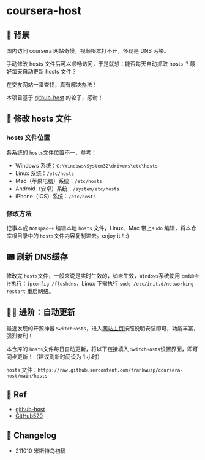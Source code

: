 # coursera-host

## 👀 背景

国内访问 coursera 网站奇慢，视频根本打不开，怀疑是 DNS 污染。

手动修改 hosts 文件后可以顺畅访问，于是就想：能否每天自动抓取 hosts ？最好每天自动更新 hosts 文件？

在交友网站一番查找，真有解决办法！

本项目基于 [github-host](https://github.com/jianboy/github-host) 的轮子，感谢！

## 🚀 修改 hosts 文件

### hosts 文件位置

各系统的 `hosts`文件位置不一，参考：

- Windows 系统：`C:\Windows\System32\drivers\etc\hosts`
- Linux 系统：`/etc/hosts`
- Mac（苹果电脑）系统：`/etc/hosts`
- Android（安卓）系统：`/system/etc/hosts`
- iPhone（iOS）系统：`/etc/hosts`

### 修改方法

记事本或 `Notspad++` 编辑本地 `hosts` 文件，Linux、Mac 带上`sudo` 编辑，将本仓库根目录中的 `hosts`文件内容复制进去。enjoy it！:)

## 📟 刷新 DNS缓存

修改完 `hosts`文件，一般来说是实时生效的，如未生效，`Windows`系统使用 `cmd命令行`执行：`ipconfig /flushdns`，Linux 下需执行 `sudo /etc/init.d/networking restart` 重启网络。

## 👨‍💻 进阶：自动更新

最近发现的开源神器 `SwitchHosts`，进入[网站主页](https://swh.app/zh/)按照说明安装即可，功能丰富，强烈安利！

本仓库的 `hosts`文件每日自动更新，将以下链接填入 `SwitchHosts`设置界面，即可同步更新！（建议刷新时间设为 1 小时）

`hosts` 文件：`https://raw.githubusercontent.com/frankwuzp/coursera-host/main/hosts`

## 💌 Ref

- [github-host](https://github.com/jianboy/github-host)
- [GitHub520](https://github.com/521xueweihan/GitHub520#readme)

## 📖 Changelog

- 211010 米斯特乌初稿

